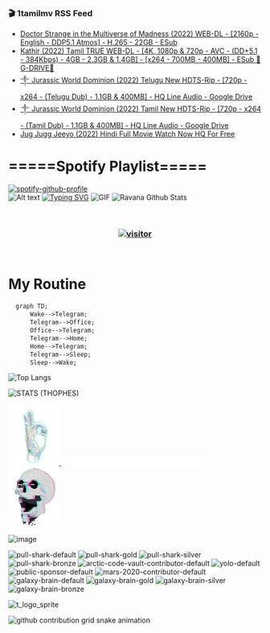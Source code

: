 ### 🎬 1tamilmv RSS Feed

<!-- BLOG-POST-LIST:START -->
- [Doctor Strange in the Multiverse of Madness &lpar;2022&rpar; WEB-DL -  [2160p - English - DDP5.1 Atmos] - H.265 - 22GB - ESub](https://www.1tamilmv.cloud/index.php?/forums/topic/164461-doctor-strange-in-the-multiverse-of-madness-2022-web-dl-2160p-english-ddp51-atmos-h265-22gb-esub/&do=findComment&comment=328934)
- [Kathir &lpar;2022&rpar; Tamil TRUE WEB-DL - [4K, 1080p &amp; 720p - AVC - &lpar;DD+5.1 - 384Kbps&rpar; - 4GB - 2.3GB &amp; 1.4GB] - [x264 - 700MB - 400MB] - ESub 🔰 G-DRIVE🔰](https://www.1tamilmv.cloud/index.php?/forums/topic/164460-kathir-2022-tamil-true-web-dl-4k-1080p-720p-avc-dd51-384kbps-4gb-23gb-14gb-x264-700mb-400mb-esub-%F0%9F%94%B0-g-drive%F0%9F%94%B0/&do=findComment&comment=328933)
- [༒     Jurassic World Dominion &lpar;2022&rpar; Telugu New HDTS-Rip - [720p - x264 - &lpar;Telugu Dub&rpar; - 1.1GB &amp; 400MB] - HQ Line Audio - Google Drive](https://www.1tamilmv.cloud/index.php?/forums/topic/164459-%E0%BC%92-jurassic-world-dominion-2022-telugu-new-hdts-rip-720p-x264-telugu-dub-11gb-400mb-hq-line-audio-google-drive/&do=findComment&comment=328932)
- [༒     Jurassic World Dominion &lpar;2022&rpar; Tamil New HDTS-Rip - [720p - x264 - &lpar;Tamil Dub&rpar; - 1.1GB &amp; 400MB] - HQ Line Audio - Google Drive](https://www.1tamilmv.cloud/index.php?/forums/topic/164458-%E0%BC%92-jurassic-world-dominion-2022-tamil-new-hdts-rip-720p-x264-tamil-dub-11gb-400mb-hq-line-audio-google-drive/&do=findComment&comment=328931)
- [Jug Jugg Jeeyo &lpar;2022&rpar; Hindi Full Movie Watch Now HQ For Free](https://www.1tamilmv.cloud/index.php?/forums/topic/164457-jug-jugg-jeeyo-2022-hindi-full-movie-watch-now-hq-for-free/&do=findComment&comment=328930)
<!-- BLOG-POST-LIST:END -->

# =====Spotify Playlist=====
[![spotify-github-profile](https://spotify-github-profile.vercel.app/api/view?uid=31rfzgmuvvewegdlxvlev4ynz4vu&cover_image=true&theme=default&bar_color=53b14f&bar_color_cover=true)](https://ravana69.github.io/rss)
</br>
![Alt text](https://spotify-recently-played-readme.vercel.app/api?user=31rfzgmuvvewegdlxvlev4ynz4vu)
[![Typing SVG](https://readme-typing-svg.herokuapp.com?color=%2336BCF7&center=true&vCenter=true&multiline=true&height=81&lines=I+AM+RAVANA;CONTACT+ME+ON+TELEGRAM%3A+%40R4V4N4)](https://git.io/typing-svg)
<img align="centre" height="400px" width="490px" alt="GIF" src="https://github.com/ravana69/ravana69/blob/master/rvm.gif" />
![Ravana Github Stats](https://github-readme-stats.vercel.app/api?username=ravana69&&show_icons=true&theme=radical)

<br />
<h3 align="center"> <a href="https://t.me/r4v4n4"><img src="https://profile-counter.glitch.me/ravana69/count.svg" alt="visitor" width="600"></a> </h3>
</br>

<H1>My Routine</H1>

```mermaid
  graph TD;
      Wake-->Telegram;
      Telegram-->Office;
      Office-->Telegram;
      Telegram-->Home;
      Home-->Telegram;
      Telegram-->Sleep;
      Sleep-->Wake;
```
![Top Langs](https://github-readme-stats.vercel.app/api/top-langs/?username=ravana69&&show_icons=true&theme=radical)

![STATS (THOPHES)](https://github-profile-trophy.vercel.app/?username=ravana69&theme=gruvbox&margin-w=10&margin-h=15&column=8)
<br />
<p align="left">
    <a href="#">
        <img width="20%" src="./assets/images/hand.gif" alt="" />
    </a>
    <a href="#">
        <img width="59%" src="./assets/images/spacer.png" alt="" >
    </a>
    <a href="#">
        <img width="20%" src="./assets/images/skull.gif" alt="" />
    </a>
</p>


![image](https://user-images.githubusercontent.com/47528708/175298537-0623dc00-7b1a-4ec1-b5b1-71768763a234.png)

<img width="148" alt="pull-shark-default" src="https://user-images.githubusercontent.com/47528708/175266634-4235fb81-4cf9-4128-9c7a-b7c044cde5b5.png"> <img width="148" alt="pull-shark-gold" src="https://user-images.githubusercontent.com/47528708/175268594-acb9b27a-7f8e-4181-8900-171a981e2d56.png"> <img width="148" alt="pull-shark-silver" src="https://user-images.githubusercontent.com/47528708/175266702-c880884d-eb71-46fb-b857-3135442e06c6.png"> <img width="148" alt="pull-shark-bronze" src="https://user-images.githubusercontent.com/47528708/175266723-735f9146-b8aa-44f8-aa99-c06aad45e8fa.png"> <img width="148" alt="arctic-code-vault-contributor-default" src="https://user-images.githubusercontent.com/47528708/175267501-e1fbbb8f-c2b2-4882-b865-2ac4debef26c.png"> <img width="148" alt="yolo-default" src="https://user-images.githubusercontent.com/47528708/175267654-281a1880-1129-4b7b-bf2f-de5dd2bc5afa.png"> <img width="148" alt="public-sponsor-default" src="https://user-images.githubusercontent.com/47528708/175268448-2e78cc75-fb25-4d76-bd22-7df520446b45.png"> <img width="148" alt="mars-2020-contributor-default" src="https://user-images.githubusercontent.com/47528708/175268475-de6d987a-3be9-4353-86a5-23b422559355.png"> <img width="148" alt="galaxy-brain-default" src="https://user-images.githubusercontent.com/47528708/175298882-7ad69eb8-4d11-45a0-af56-ce2c179fe466.png"> <img width="148" alt="galaxy-brain-gold" src="https://user-images.githubusercontent.com/47528708/175269058-04760273-d9f7-468b-9151-fb654d7c4057.png"> <img width="148" alt="galaxy-brain-silver" src="https://user-images.githubusercontent.com/47528708/175269395-4035bb40-f404-4178-b963-8a4b2973158a.png"> <img width="148" alt="galaxy-brain-bronze" src="https://user-images.githubusercontent.com/47528708/175269034-5aed3e95-5a28-44f3-8cf1-5fc804604869.png">

![t_logo_sprite](https://user-images.githubusercontent.com/47528708/175293007-21ff1792-1fca-4be3-bcae-12fdc3aa414f.svg)




![github contribution grid snake animation](https://raw.githubusercontent.com/ravana69/ravana69/output/github-contribution-grid-snake-dark.svg#gh-dark-mode-only)

